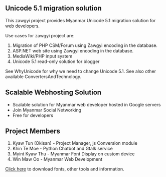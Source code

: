 ## Unicode 5.1 migration solution ##
This zawgyi project provides Myanmar Unicode 5.1 migration solution for web developers.

Use cases for zawgyi project are:
  1. Migration of PHP CSM/Forum using Zawgyi encoding in the database.
  1. ASP.NET web site using Zawgyi encoding in the database.
  1. MediaWiki/PHP input system
  1. Unicode 5.1 read-only solution for blogger

See WhyUnicode for why we need to change Unicode 5.1. See also other available ConvertersAndTechnology.

## Scalable Webhosting Solution ##
  * Scalable solution for Myanmar web developer hosted in Google servers
  * Join Myanmar Social Networking
  * Free for developers



## Project Members ##
  1. Kyaw Tun (Okisan) - Project Manager, js Conversion module
  1. Khin Te Moe - Python Chatbot and Gtalk service
  1. Myint Kyaw Thu - Myanmar Font Display on custom device
  1. Win Maw Oo - Myanmar Web Development

[Click here](MyanmarFontDownload.md) to download fonts, other tools and information.